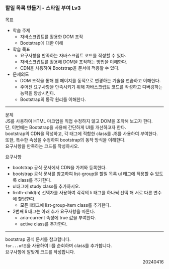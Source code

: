 ### 할일 목록 만들기 - 스타일 부여 Lv3
목표  
- 학습 주제
  - 자바스크립트를 활용한 DOM 조작
  - Bootstrap에 대한 이해
- 학습 목표
  - 요구사항을 만족하는 자바스크립트 코드를 작성할 수 있다.
  - 자바스크립트를 활용해 DOM을 조작하는 방법을 이해한다.
  - CDN을 사용하여 Bootstrap을 문서에 적용할 수 있다.
- 문제의도
  - DOM 조작을 통해 웹 페이지를 동적으로 변경하는 기술을 연습하고 이해한다.
  - 주어진 요구사항을 만족시키기 위해 자바스크립트 코드를 작성하고 디버깅하는 능력을 향상시킨다.
  - Bootstrap의 동작 원리를 이해한다.
---
문제  
JS를 사용하여 HTML 마크업을 직접 수정하지 않고 DOM을 조작해 보고자 한다.  
단, 이번에는 Bootstrap을 사용해 간단하게 UI를 개선하고자 한다.  
bootstrap의 CDN을 작성하고, 각 태그에 적합한 class를 JS를 사용하여 부여한다.  
또한, 특수한 속성을 수정하여 bootstrap의 동작 방식을 이해한다.  
요구사항을 만족하는 코드를 작성하시오.  

요구사항
- bootstrap 공식 문서에서 CDN을 가져와 등록한다.
- bootstrap 공식 문서를 참고하여 list-group을 할일 목록 ul 태그에 적용할 수 있도록 class를 추가한다.
- ul태그에 study class를 추가하시오.
- li:nth-child(n) 선택자를 사용하여 각각의 li 태그를 하나씩 선택 해 서로 다른 변수에 할당한다.
  - 모든 li태그에 list-group-item class를 추가한다.
- 2번째 li 태그는 아래 추가 요구사항을 따른다.
  - aria-current 속성에 true 값을 부여한다.
  - active class를 추가한다.
---
bootstrap 공식 문서를 참고합니다.  
`for...of문`을 사용하여 li를 순회하며 class를 추가합니다.  
요구사항에 알맞게 코드를 작성합니다.
<div style="text-align: right">20240416</div>